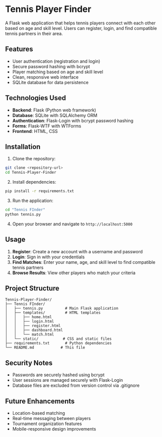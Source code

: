 # Tennis Player Finder

A Flask web application that helps tennis players connect with each other based on age and skill level. Users can register, login, and find compatible tennis partners in their area.

## Features

- User authentication (registration and login)
- Secure password hashing with bcrypt
- Player matching based on age and skill level
- Clean, responsive web interface
- SQLite database for data persistence

## Technologies Used

- **Backend**: Flask (Python web framework)
- **Database**: SQLite with SQLAlchemy ORM
- **Authentication**: Flask-Login with bcrypt password hashing
- **Forms**: Flask-WTF with WTForms
- **Frontend**: HTML, CSS

## Installation

1. Clone the repository:
```bash
git clone <repository-url>
cd Tennis-Player-Finder
```

2. Install dependencies:
```bash
pip install -r requirements.txt
```

3. Run the application:
```bash
cd "Tennis FInder"
python tennis.py
```

4. Open your browser and navigate to `http://localhost:5000`

## Usage

1. **Register**: Create a new account with a username and password
2. **Login**: Sign in with your credentials
3. **Find Matches**: Enter your name, age, and skill level to find compatible tennis partners
4. **Browse Results**: View other players who match your criteria

## Project Structure

```
Tennis-Player-Finder/
├── Tennis FInder/
│   ├── tennis.py          # Main Flask application
│   ├── templates/         # HTML templates
│   │   ├── home.html
│   │   ├── login.html
│   │   ├── register.html
│   │   ├── dashboard.html
│   │   └── match.html
│   └── static/           # CSS and static files
├── requirements.txt       # Python dependencies
└── README.md            # This file
```

## Security Notes

- Passwords are securely hashed using bcrypt
- User sessions are managed securely with Flask-Login
- Database files are excluded from version control via .gitignore

## Future Enhancements

- Location-based matching
- Real-time messaging between players
- Tournament organization features
- Mobile-responsive design improvements
